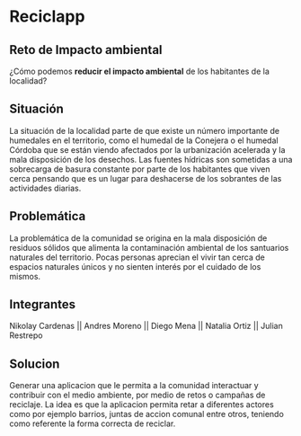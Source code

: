 # Reciclapp 

## Reto de Impacto ambiental
¿Cómo podemos **reducir el impacto ambiental** de los habitantes de la localidad?

## Situación
La situación de la localidad parte de que existe un número importante de humedales en el territorio, como el humedal de
la Conejera o el humedal Córdoba que se están viendo afectados por la urbanización acelerada y la mala disposición de los
desechos. Las fuentes hídricas son sometidas a una sobrecarga de basura constante por parte de los habitantes que viven cerca
pensando que es un lugar para deshacerse de los sobrantes de las actividades diarias.

## Problemática
La problemática de la comunidad se origina en la mala disposición de residuos sólidos que alimenta la contaminación ambiental de
los santuarios naturales del territorio. Pocas personas aprecian el vivir tan cerca de espacios naturales únicos y no sienten interés
por el cuidado de los mismos.

## Integrantes
Nikolay Cardenas   ||      Andres Moreno    ||    Diego Mena    ||    Natalia Ortiz     ||      Julian Restrepo

## Solucion 
Generar una aplicacion que le permita a la comunidad interactuar y contribuir con el medio ambiente, por medio de retos o campañas de reciclaje. La idea es que la aplicacion permita retar a diferentes actores como por ejemplo barrios, juntas de accion comunal entre otros, teniendo como referente la forma correcta de reciclar.





